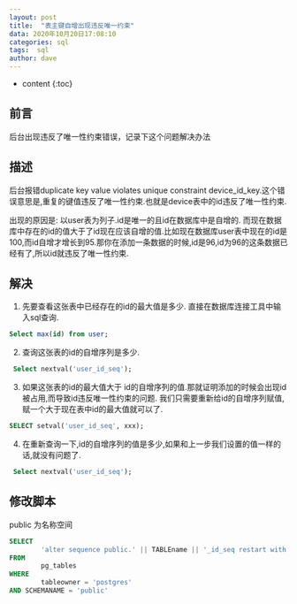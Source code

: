```yaml
---
layout: post
title:  "表主键自增出现违反唯一约束"
data: 2020年10月20日17:08:10
categories: sql
tags:  sql
author: dave
---
```


* content
{:toc}
## 前言
后台出现违反了唯一性约束错误，记录下这个问题解决办法




## 描述
后台报错duplicate key value violates unique constraint device_id_key.这个错误意思是,重复的键值违反了唯一性约束.也就是device表中的id违反了唯一性约束.

>
出现的原因是: 以user表为列子.id是唯一的且id在数据库中是自增的. 而现在数据库中存在的id的值大于了id现在应该自增的值.比如现在数据库user表中现在的id是100,而id自增才增长到95.那你在添加一条数据的时候,id是96,id为96的这条数据已经有了,所以id就违反了唯一性约束.
>

## 解决
1. 先要查看这张表中已经存在的id的最大值是多少. 直接在数据库连接工具中输入sql查询.

```sql
Select max(id) from user;
```
2. 查询这张表的id的自增序列是多少.

```sql
 Select nextval('user_id_seq');
```

3. 如果这张表的id的最大值大于 id的自增序列的值.那就证明添加的时候会出现id被占用,而导致id违反唯一性约束的问题. 我们只需要重新给id的自增序列赋值,赋一个大于现在表中id的最大值就可以了.

```sql
SELECT setval('user_id_seq', xxx);
```

4. 在重新查询一下,id的自增序列的值是多少,如果和上一步我们设置的值一样的话,就没有问题了.

```sql
 Select nextval('user_id_seq');
```

## 修改脚本
public 为名称空间

```sql
SELECT
        'alter sequence public.' || TABLEname || '_id_seq restart with 20001; '
FROM
        pg_tables
WHERE
        tableowner = 'postgres'
AND SCHEMANAME = 'public'
```
